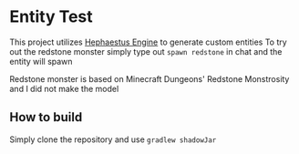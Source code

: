 # Entity Test
This project utilizes [Hephaestus Engine](https://github.com/unnamed/hephaestus-engine) to generate custom entities
To try out the redstone monster simply type out `spawn redstone` in chat and the entity will spawn

Redstone monster is based on Minecraft Dungeons' Redstone Monstrosity and I did not make the model

## How to build
Simply clone the repository and use ```gradlew shadowJar```
